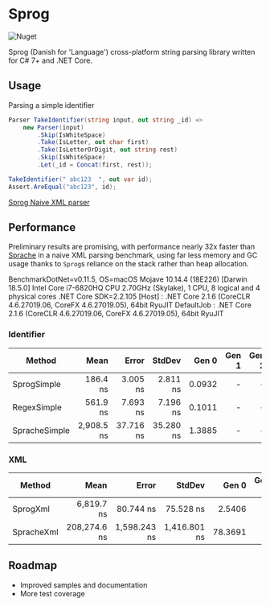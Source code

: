 # Sprog 
![Nuget](https://img.shields.io/nuget/v/wivuu.sprog.svg)

Sprog (Danish for 'Language') cross-platform string parsing library written for C# 7+ and .NET Core.

## Usage

Parsing a simple identifier

```C#
Parser TakeIdentifier(string input, out string _id) =>
    new Parser(input)
        .Skip(IsWhiteSpace)
        .Take(IsLetter, out char first)
        .Take(IsLetterOrDigit, out string rest)
        .Skip(IsWhiteSpace)
        .Let(_id = Concat(first, rest));

TakeIdentifier(" abc123  ", out var id);
Assert.AreEqual("abc123", id);
```

[Sprog Naive XML parser](./Tests/TestXml.cs)

## Performance
Preliminary results are promising, with performance nearly 32x faster than [Sprache](https://github.com/sprache/Sprache/) in a naive XML parsing benchmark, using far less memory and GC usage thanks to `Sprog`s reliance on the stack rather than heap allocation.

BenchmarkDotNet=v0.11.5, OS=macOS Mojave 10.14.4 (18E226) [Darwin 18.5.0]
Intel Core i7-6820HQ CPU 2.70GHz (Skylake), 1 CPU, 8 logical and 4 physical cores
.NET Core SDK=2.2.105
  [Host]     : .NET Core 2.1.6 (CoreCLR 4.6.27019.06, CoreFX 4.6.27019.05), 64bit RyuJIT
  DefaultJob : .NET Core 2.1.6 (CoreCLR 4.6.27019.06, CoreFX 4.6.27019.05), 64bit RyuJIT

### Identifier

|        Method |         Mean |        Error |       StdDev |   Gen 0 | Gen 1 | Gen 2 | Allocated |
|-------------- |-------------:|-------------:|-------------:|--------:|------:|------:|----------:|
|   SprogSimple |     186.4 ns |     3.005 ns |     2.811 ns |  0.0932 |     - |     - |     392 B |
|   RegexSimple |     561.9 ns |     7.693 ns |     7.196 ns |  0.1011 |     - |     - |     424 B |
| SpracheSimple |   2,908.5 ns |    37.716 ns |    35.280 ns |  1.3885 |     - |     - |    5832 B |

### XML

|        Method |         Mean |        Error |       StdDev |   Gen 0 | Gen 1 | Gen 2 | Allocated |
|-------------- |-------------:|-------------:|-------------:|--------:|------:|------:|----------:|
|      SprogXml |   6,819.7 ns |    80.744 ns |    75.528 ns |  2.5406 |     - |     - |   10688 B |
|    SpracheXml | 208,274.6 ns | 1,598.243 ns | 1,416.801 ns | 78.3691 |     - |     - |  329128 B |

## Roadmap
- Improved samples and documentation
- More test coverage

